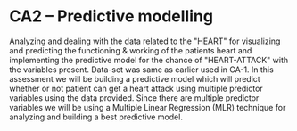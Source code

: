 # CA2 – Predictive modelling
Analyzing and dealing with the data related to the "HEART" for visualizing and predicting the functioning & working of the patients heart and implementing the predictive model for the chance of "HEART-ATTACK" with the variables present.
Data-set was same as earlier used in CA-1.
In this assessment we will be building a predictive model which will predict whether or not patient can get a heart attack using multiple predictor variables using the data provided. Since there are multiple predictor variables we will be using a Multiple Linear Regression (MLR) technique for analyzing and building a best predictive model. 
